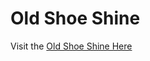 <h1>Old Shoe Shine</h1>
Visit the <a href="http://www.oldstyleshoeshine.com/" target="_blank">Old Shoe Shine Here</a>